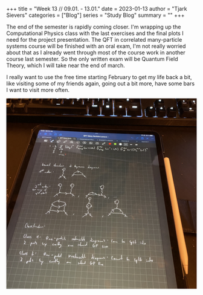 +++
title = "Week 13 // 09.01. - 13.01."
date = 2023-01-13
author = "Tjark Sievers"
categories = ["Blog"]
series = "Study Blog"
summary = ""
+++

The end of the semester is rapidly coming closer. I'm wrapping up the Computational Physics class with the last exercises and the final plots I need for the project presentation. The QFT in correlated many-particle systems course will be finished with an oral exam, I'm not really worried about that as I already went through most of the course work in another course last semester. So the only written exam will be Quantum Field Theory, which I will take near the end of march.

I really want to use the free time starting February to get my life back a bit, like visiting some of my friends again, going out a bit more, have some bars I want to visit more often.

![image](studyblog_1.jpg)
